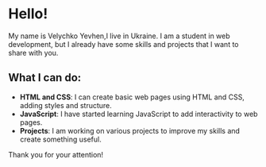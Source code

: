 # Hello!

My name is Velychko Yevhen,I live in Ukraine. I am a student in web development, but I already have some skills and projects that I want to share with you.

## What I can do:

- **HTML and CSS**: I can create basic web pages using HTML and CSS, adding styles and structure.
- **JavaScript**: I have started learning JavaScript to add interactivity to web pages.
- **Projects**: I am working on various projects to improve my skills and create something useful.

Thank you for your attention!
